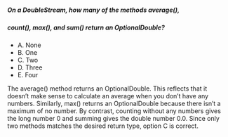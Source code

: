 ##### On a DoubleStream, how many of the methods average(),
##### count(), max(), and sum() return an OptionalDouble?
* A. None
* B. One
* C. Two
* D. Three
* E. Four

The average() method returns an OptionalDouble.
This reflects that it doesn’t make sense to calculate
an average when you don’t have any numbers.
Similarly, max() returns an OptionalDouble
because there isn’t a maximum of no number.
By contrast, counting without any numbers gives
the long number 0 and summing gives the double number 0.0.
Since only two methods matches the desired return type, option C is correct.